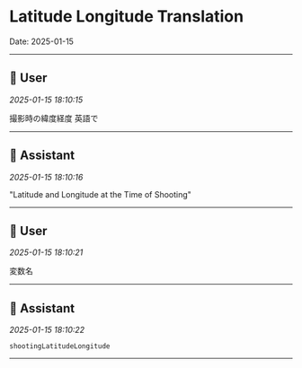 # Latitude Longitude Translation

Date: 2025-01-15

---

## 👤 User
*2025-01-15 18:10:15*

撮影時の緯度経度 英語で

---

## 🤖 Assistant
*2025-01-15 18:10:16*

"Latitude and Longitude at the Time of Shooting"

---

## 👤 User
*2025-01-15 18:10:21*

変数名

---

## 🤖 Assistant
*2025-01-15 18:10:22*

`shootingLatitudeLongitude`

---
